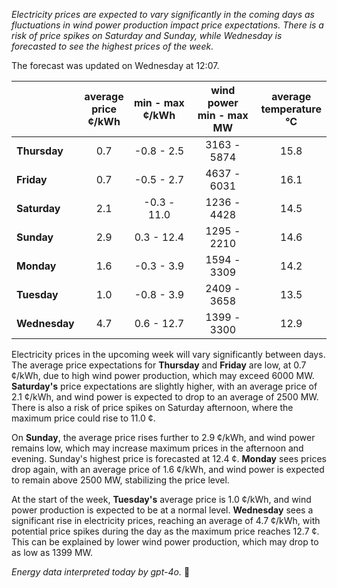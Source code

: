 *Electricity prices are expected to vary significantly in the coming days as fluctuations in wind power production impact price expectations. There is a risk of price spikes on Saturday and Sunday, while Wednesday is forecasted to see the highest prices of the week.*

The forecast was updated on Wednesday at 12:07.

|               | average<br>price<br>¢/kWh | min - max<br>¢/kWh | wind power<br>min - max<br>MW | average<br>temperature<br>°C |
|:-------------|:----------------:|:----------------:|:-------------:|:-------------:|
| **Thursday** | 0.7              | -0.8 - 2.5       | 3163 - 5874   | 15.8          |
| **Friday**   | 0.7              | -0.5 - 2.7       | 4637 - 6031   | 16.1          |
| **Saturday** | 2.1              | -0.3 - 11.0      | 1236 - 4428   | 14.5          |
| **Sunday**   | 2.9              | 0.3 - 12.4       | 1295 - 2210   | 14.6          |
| **Monday**   | 1.6              | -0.3 - 3.9       | 1594 - 3309   | 14.2          |
| **Tuesday**  | 1.0              | -0.8 - 3.9       | 2409 - 3658   | 13.5          |
| **Wednesday**| 4.7              | 0.6 - 12.7       | 1399 - 3300   | 12.9          |

Electricity prices in the upcoming week will vary significantly between days. The average price expectations for **Thursday** and **Friday** are low, at 0.7 ¢/kWh, due to high wind power production, which may exceed 6000 MW. **Saturday's** price expectations are slightly higher, with an average price of 2.1 ¢/kWh, and wind power is expected to drop to an average of 2500 MW. There is also a risk of price spikes on Saturday afternoon, where the maximum price could rise to 11.0 ¢.

On **Sunday**, the average price rises further to 2.9 ¢/kWh, and wind power remains low, which may increase maximum prices in the afternoon and evening. Sunday's highest price is forecasted at 12.4 ¢. **Monday** sees prices drop again, with an average price of 1.6 ¢/kWh, and wind power is expected to remain above 2500 MW, stabilizing the price level.

At the start of the week, **Tuesday's** average price is 1.0 ¢/kWh, and wind power production is expected to be at a normal level. **Wednesday** sees a significant rise in electricity prices, reaching an average of 4.7 ¢/kWh, with potential price spikes during the day as the maximum price reaches 12.7 ¢. This can be explained by lower wind power production, which may drop to as low as 1399 MW.

*Energy data interpreted today by gpt-4o.* 🔋
